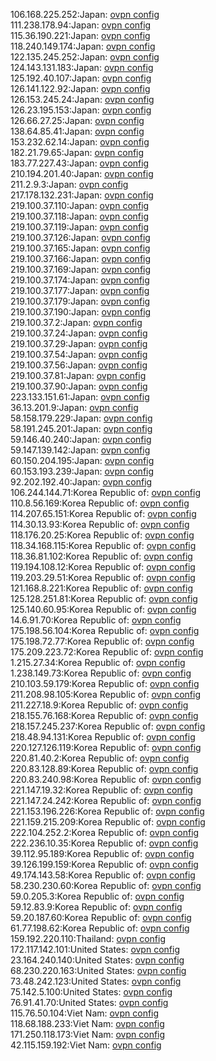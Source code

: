 106.168.225.252:Japan: [ovpn config](vpn/106_168_225_252.ovpn)  
111.238.178.94:Japan: [ovpn config](vpn/111_238_178_94.ovpn)  
115.36.190.221:Japan: [ovpn config](vpn/115_36_190_221.ovpn)  
118.240.149.174:Japan: [ovpn config](vpn/118_240_149_174.ovpn)  
122.135.245.252:Japan: [ovpn config](vpn/122_135_245_252.ovpn)  
124.143.131.183:Japan: [ovpn config](vpn/124_143_131_183.ovpn)  
125.192.40.107:Japan: [ovpn config](vpn/125_192_40_107.ovpn)  
126.141.122.92:Japan: [ovpn config](vpn/126_141_122_92.ovpn)  
126.153.245.24:Japan: [ovpn config](vpn/126_153_245_24.ovpn)  
126.23.195.153:Japan: [ovpn config](vpn/126_23_195_153.ovpn)  
126.66.27.25:Japan: [ovpn config](vpn/126_66_27_25.ovpn)  
138.64.85.41:Japan: [ovpn config](vpn/138_64_85_41.ovpn)  
153.232.62.14:Japan: [ovpn config](vpn/153_232_62_14.ovpn)  
182.21.79.65:Japan: [ovpn config](vpn/182_21_79_65.ovpn)  
183.77.227.43:Japan: [ovpn config](vpn/183_77_227_43.ovpn)  
210.194.201.40:Japan: [ovpn config](vpn/210_194_201_40.ovpn)  
211.2.9.3:Japan: [ovpn config](vpn/211_2_9_3.ovpn)  
217.178.132.231:Japan: [ovpn config](vpn/217_178_132_231.ovpn)  
219.100.37.110:Japan: [ovpn config](vpn/219_100_37_110.ovpn)  
219.100.37.118:Japan: [ovpn config](vpn/219_100_37_118.ovpn)  
219.100.37.119:Japan: [ovpn config](vpn/219_100_37_119.ovpn)  
219.100.37.126:Japan: [ovpn config](vpn/219_100_37_126.ovpn)  
219.100.37.165:Japan: [ovpn config](vpn/219_100_37_165.ovpn)  
219.100.37.166:Japan: [ovpn config](vpn/219_100_37_166.ovpn)  
219.100.37.169:Japan: [ovpn config](vpn/219_100_37_169.ovpn)  
219.100.37.174:Japan: [ovpn config](vpn/219_100_37_174.ovpn)  
219.100.37.177:Japan: [ovpn config](vpn/219_100_37_177.ovpn)  
219.100.37.179:Japan: [ovpn config](vpn/219_100_37_179.ovpn)  
219.100.37.190:Japan: [ovpn config](vpn/219_100_37_190.ovpn)  
219.100.37.2:Japan: [ovpn config](vpn/219_100_37_2.ovpn)  
219.100.37.24:Japan: [ovpn config](vpn/219_100_37_24.ovpn)  
219.100.37.29:Japan: [ovpn config](vpn/219_100_37_29.ovpn)  
219.100.37.54:Japan: [ovpn config](vpn/219_100_37_54.ovpn)  
219.100.37.56:Japan: [ovpn config](vpn/219_100_37_56.ovpn)  
219.100.37.81:Japan: [ovpn config](vpn/219_100_37_81.ovpn)  
219.100.37.90:Japan: [ovpn config](vpn/219_100_37_90.ovpn)  
223.133.151.61:Japan: [ovpn config](vpn/223_133_151_61.ovpn)  
36.13.201.9:Japan: [ovpn config](vpn/36_13_201_9.ovpn)  
58.158.179.229:Japan: [ovpn config](vpn/58_158_179_229.ovpn)  
58.191.245.201:Japan: [ovpn config](vpn/58_191_245_201.ovpn)  
59.146.40.240:Japan: [ovpn config](vpn/59_146_40_240.ovpn)  
59.147.139.142:Japan: [ovpn config](vpn/59_147_139_142.ovpn)  
60.150.204.195:Japan: [ovpn config](vpn/60_150_204_195.ovpn)  
60.153.193.239:Japan: [ovpn config](vpn/60_153_193_239.ovpn)  
92.202.192.40:Japan: [ovpn config](vpn/92_202_192_40.ovpn)  
106.244.144.71:Korea Republic of: [ovpn config](vpn/106_244_144_71.ovpn)  
110.8.56.169:Korea Republic of: [ovpn config](vpn/110_8_56_169.ovpn)  
114.207.65.151:Korea Republic of: [ovpn config](vpn/114_207_65_151.ovpn)  
114.30.13.93:Korea Republic of: [ovpn config](vpn/114_30_13_93.ovpn)  
118.176.20.25:Korea Republic of: [ovpn config](vpn/118_176_20_25.ovpn)  
118.34.168.115:Korea Republic of: [ovpn config](vpn/118_34_168_115.ovpn)  
118.36.81.102:Korea Republic of: [ovpn config](vpn/118_36_81_102.ovpn)  
119.194.108.12:Korea Republic of: [ovpn config](vpn/119_194_108_12.ovpn)  
119.203.29.51:Korea Republic of: [ovpn config](vpn/119_203_29_51.ovpn)  
121.168.8.221:Korea Republic of: [ovpn config](vpn/121_168_8_221.ovpn)  
125.128.251.81:Korea Republic of: [ovpn config](vpn/125_128_251_81.ovpn)  
125.140.60.95:Korea Republic of: [ovpn config](vpn/125_140_60_95.ovpn)  
14.6.91.70:Korea Republic of: [ovpn config](vpn/14_6_91_70.ovpn)  
175.198.56.104:Korea Republic of: [ovpn config](vpn/175_198_56_104.ovpn)  
175.198.72.77:Korea Republic of: [ovpn config](vpn/175_198_72_77.ovpn)  
175.209.223.72:Korea Republic of: [ovpn config](vpn/175_209_223_72.ovpn)  
1.215.27.34:Korea Republic of: [ovpn config](vpn/1_215_27_34.ovpn)  
1.238.149.73:Korea Republic of: [ovpn config](vpn/1_238_149_73.ovpn)  
210.103.59.179:Korea Republic of: [ovpn config](vpn/210_103_59_179.ovpn)  
211.208.98.105:Korea Republic of: [ovpn config](vpn/211_208_98_105.ovpn)  
211.227.18.9:Korea Republic of: [ovpn config](vpn/211_227_18_9.ovpn)  
218.155.76.168:Korea Republic of: [ovpn config](vpn/218_155_76_168.ovpn)  
218.157.245.237:Korea Republic of: [ovpn config](vpn/218_157_245_237.ovpn)  
218.48.94.131:Korea Republic of: [ovpn config](vpn/218_48_94_131.ovpn)  
220.127.126.119:Korea Republic of: [ovpn config](vpn/220_127_126_119.ovpn)  
220.81.40.2:Korea Republic of: [ovpn config](vpn/220_81_40_2.ovpn)  
220.83.128.89:Korea Republic of: [ovpn config](vpn/220_83_128_89.ovpn)  
220.83.240.98:Korea Republic of: [ovpn config](vpn/220_83_240_98.ovpn)  
221.147.19.32:Korea Republic of: [ovpn config](vpn/221_147_19_32.ovpn)  
221.147.24.242:Korea Republic of: [ovpn config](vpn/221_147_24_242.ovpn)  
221.153.196.226:Korea Republic of: [ovpn config](vpn/221_153_196_226.ovpn)  
221.159.215.209:Korea Republic of: [ovpn config](vpn/221_159_215_209.ovpn)  
222.104.252.2:Korea Republic of: [ovpn config](vpn/222_104_252_2.ovpn)  
222.236.10.35:Korea Republic of: [ovpn config](vpn/222_236_10_35.ovpn)  
39.112.95.189:Korea Republic of: [ovpn config](vpn/39_112_95_189.ovpn)  
39.126.199.159:Korea Republic of: [ovpn config](vpn/39_126_199_159.ovpn)  
49.174.143.58:Korea Republic of: [ovpn config](vpn/49_174_143_58.ovpn)  
58.230.230.60:Korea Republic of: [ovpn config](vpn/58_230_230_60.ovpn)  
59.0.205.3:Korea Republic of: [ovpn config](vpn/59_0_205_3.ovpn)  
59.12.83.9:Korea Republic of: [ovpn config](vpn/59_12_83_9.ovpn)  
59.20.187.60:Korea Republic of: [ovpn config](vpn/59_20_187_60.ovpn)  
61.77.198.62:Korea Republic of: [ovpn config](vpn/61_77_198_62.ovpn)  
159.192.220.110:Thailand: [ovpn config](vpn/159_192_220_110.ovpn)  
172.117.142.101:United States: [ovpn config](vpn/172_117_142_101.ovpn)  
23.164.240.140:United States: [ovpn config](vpn/23_164_240_140.ovpn)  
68.230.220.163:United States: [ovpn config](vpn/68_230_220_163.ovpn)  
73.48.242.123:United States: [ovpn config](vpn/73_48_242_123.ovpn)  
75.142.5.100:United States: [ovpn config](vpn/75_142_5_100.ovpn)  
76.91.41.70:United States: [ovpn config](vpn/76_91_41_70.ovpn)  
115.76.50.104:Viet Nam: [ovpn config](vpn/115_76_50_104.ovpn)  
118.68.188.233:Viet Nam: [ovpn config](vpn/118_68_188_233.ovpn)  
171.250.118.173:Viet Nam: [ovpn config](vpn/171_250_118_173.ovpn)  
42.115.159.192:Viet Nam: [ovpn config](vpn/42_115_159_192.ovpn)  
